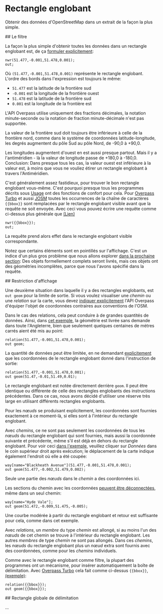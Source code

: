 Rectangle englobant
===================

Obtenir des données d'OpenStreetMap dans un extrait de la façon la plus simple.

<a name="filter"/>
## Le filtre

La façon la plus simple d'obtenir toutes les données dans un rectangle englobant est,
de ça [formuler explicitement](https://overpass-turbo.eu/?lat=51.4775&lon=0.0&zoom=16&Q=CGI_STUB):

    nwr(51.477,-0.001,51.478,0.001);
    out;

Où `(51.477,-0.001,51.478,0.001)` représente le rectangle englobant.
L'ordre des bords dans l'expression est toujours le même:

* `51.477` est la latitude de la frontière sud
* `-0.001` est la longitude de la frontière ouest
* `51.478` est la latitude de la frontière sud
* `0.001` est la longitude de la frontière est

L'API Overpass utilise uniquement des fractions décimales,
la notation minute-seconde ou la notation de fraction minute-décimale n'est pas supportée.

La valeur de la frontière sud doit toujours être inférieure à celle de la frontière nord,
comme dans le système de coordonnées latitude-longitude, les degrés augmentent du pôle Sud au pôle Nord, de -90,0 à +90,0.

Les longitudes augmentent d'ouest en est aussi presque partout.
Mais il y a l'antiméridien -
là la valeur de longitude passe de +180,0 à -180,0.
Conclusion: Dans presque tous les cas, la valeur ouest est inférieure à la valeur est,
à moins que vous ne vouliez étirer un rectangle englobant à travers l'Antiméridien.

C'est généralement assez fastidieux,
pour trouver le bon rectangle englobant vous-même.
C'est pourquoi presque tous les programmes décrits sous [Usage](../targets/index.md) ont des fonctions de confort pour cela.
Pour [Overpass Turbo](../targets/turbo.md#convenience) et aussi [JOSM](../targets/index.md)
toutes les occurrences de la chaîne de caractères `{{bbox}}` sont remplacées par le rectangle englobant visible avant que la requête ne soit envoyée. Avec ceci vous pouvez écrire une requête comme ci-dessus plus générale que [(Lien)](https://overpass-turbo.eu/?lat=51.4775&lon=0.0&zoom=16&Q=CGI_STUB)

    nwr({{bbox}});
    out;

La requête prend alors effet dans le rectangle englobant visible correspondante.

Notez que certains éléments sont en pointillés sur l'affichage.
C'est un indice d'un plus gros problème que nous allons explorer [dans la prochaine section](osm_types.md):
Des objets formellement complets seront livrés,
mais ces objets ont des géométries incomplètes,
parce que nous l'avons spécifié dans la requête.

<a name="crop"/>
## Restriction d'affichage

Une deuxième situation dans laquelle il y a des rectangles englobants,
est `out geom` pour la limite de sortie.
Si vous voulez visualiser une _chemin_ ou une _relation_ sur la carte,
vous devez [indiquer explicitement](../targets/formats.md#extras) l'API Overpass
d'équiper l'objet de coordonnées contraires aux conventions de l'OSM.

Dans le cas des relations, cela peut conduire à de grandes quantités de données.
Ainsi, dans [cet exemple](https://overpass-turbo.eu/?lat=51.4775&lon=0.0&zoom=16&Q=CGI_STUB), la géométrie est livrée sans demande dans toute l'Angleterre,
bien que seulement quelques centaines de mètres carrés aient été mis au point:

    relation(51.477,-0.001,51.478,0.001);
    out geom;

La quantité de données peut être limitée,
en ne demandant [explicitement](https://overpass-turbo.eu/?lat=51.4775&lon=0.0&zoom=16&Q=CGI_STUB) que les coordonnées de le rectangle englobant donné dans l'instruction de sortie:

    relation(51.477,-0.001,51.478,0.001);
    out geom(51.47,-0.01,51.49,0.01);

Le rectangle englobant est notée directement derrière `geom`.
Il peut être identique ou différente de celle des rectangles englobants des instructions précédentes.
Dans ce cas, nous avons décidé d'utiliser une réserve très large en utilisant différents rectangles englobants.

Pour les _nœuds_ se produisant explicitement,
les coordonnées sont fournies exactement à ce moment-là,
si elles sont à l'intérieur du rectangle englobant.

Avec _chemins_, ce ne sont pas seulement les coordonnées de tous les _nœuds_ du rectangle englobant qui sont fournies,
mais aussi la coordonnée suivante et précédente,
même s'il est déjà en dehors du rectangle englobant.
Pour voir ceci [dans l'exemple](https://overpass-turbo.eu/?lat=51.4775&lon=0.0&zoom=18&Q=CGI_STUB), veuillez cliquer sur _Données_ dans le coin supérieur droit après exécution;
le déplacement de la carte indique également l'endroit où elle a été coupée:

    way[name="Blackheath Avenue"](51.477,-0.001,51.478,0.001);
    out geom(51.477,-0.002,51.479,0.002);

Seule une partie des _nœuds_ dans le _chemin_ a des coordonnées ici.

Les sections du chemin avec les coordonnées [peuvent être déconnectées](https://overpass-turbo.eu/?lat=51.4735&lon=-0.007&zoom=17&Q=CGI_STUB),
même dans un seul chemin:

    way[name="Hyde Vale"];
    out geom(51.472,-0.009,51.475,-0.005);

Une courbe modérée à partir du rectangle englobant et retour est suffisante pour cela, comme dans cet exemple.

Avec _relations_, un _membre_ du type _chemin_ est allongé,
si au moins l'un des _nœuds_ de cet chemin se trouve à l'intérieur du rectangle englobant.
Les autres _membres_ de type _chemin_ ne sont pas allongés.
Dans ces _chemins_, les _nœuds_ du rectangle englobant plus un _nœud_ extra sont fournis avec des coordonnées, comme pour les _chemins_ individuels.

Comme avec le rectangle englobant comme filtre, la plupart des programmes ont un mécanisme,
pour insérer automatiquement la boîte de délimitation.
Avec [Overpass Turbo](../targets/turbo.md#convenience) cela fait comme ci-dessus `{{bbox}}`, [(exemple)](https://overpass-turbo.eu/?lat=51.4775&lon=0.0&zoom=16&Q=CGI_STUB):

    relation({{bbox}});
    out geom({{bbox}});

<a name="global"/>
## Rectangle globale de délimitation

...

<!-- Traduit avec www.DeepL.com/Translator, partiellement redigé -->
